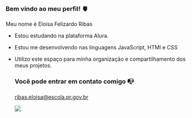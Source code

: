 ### Bem vindo ao meu perfil! 🫀

Meu nome é Eloisa Felizardo Ribas

- Estou estudando na plataforma Alura.
- Estou me desenvolvendo nas linguagens JavaScript, HTMl e CSS
- Utilizo este espaço para minha organização e compartilhamento dos meus projetos.

  ### Você pode entrar em contato comigo 📭

  ribas.eloisa@escola.pr.gov.br



  ![](https://media.tenor.com/JKfGgk_xqbIAAAAC/teehee-doggo.gif)
  
